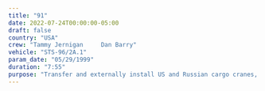 ```yaml
---
title: "91"
date: 2022-07-24T00:00:00-05:00
draft: false
country: "USA"
crew: "Tammy Jernigan     Dan Barry"
vehicle: "STS-96/2A.1"
param_date: "05/29/1999"
duration: "7:55"
purpose: "Transfer and externally install US and Russian cargo cranes, 2 common foot restraints, 3 EVA tool bags.  Lost retractable equip tether"
---
```

